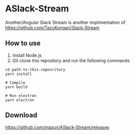 # ASlack-Stream

Another/Angular Slack Stream is another implimentation of https://github.com/TazuKongari/Slack-Stream

## How to use

1. Install Node.js
2. Git clone this repository and run the following commands

```shell
cd path-to-this-reposritory
yarn install

# Compile
yarn build

# Run electron
yarn electron
```

## Download

https://github.com/mazun/ASlack-Stream/releases

